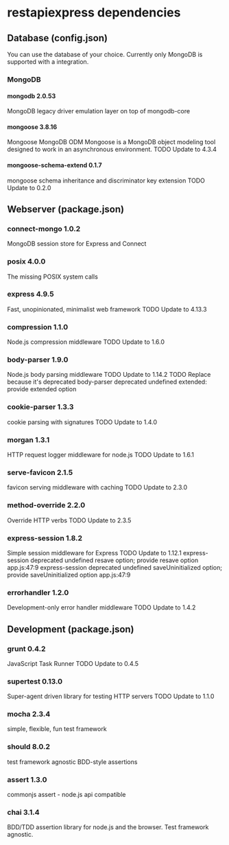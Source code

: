 # restapiexpress dependencies

## Database (config.json)

You can use the database of your choice.
Currently only MongoDB is supported with a integration.

### MongoDB

#### mongodb 2.0.53

MongoDB legacy driver emulation layer on top of mongodb-core

#### mongoose 3.8.16

Mongoose MongoDB ODM
Mongoose is a MongoDB object modeling tool designed to work in an asynchronous environment.
TODO Update to 4.3.4

#### mongoose-schema-extend 0.1.7

mongoose schema inheritance and discriminator key extension
TODO Update to 0.2.0


## Webserver (package.json)

### connect-mongo 1.0.2

MongoDB session store for Express and Connect

### posix 4.0.0

The missing POSIX system calls

### express 4.9.5

Fast, unopinionated, minimalist web framework
TODO Update to 4.13.3

### compression 1.1.0

Node.js compression middleware
TODO Update to 1.6.0

### body-parser 1.9.0

Node.js body parsing middleware
TODO Update to 1.14.2
TODO Replace because it's deprecated
body-parser deprecated undefined extended: provide extended option

### cookie-parser 1.3.3

cookie parsing with signatures
TODO Update to 1.4.0

### morgan 1.3.1

HTTP request logger middleware for node.js
TODO Update to 1.6.1

### serve-favicon 2.1.5

favicon serving middleware with caching
TODO Update to 2.3.0

### method-override 2.2.0

Override HTTP verbs
TODO Update to 2.3.5

### express-session 1.8.2

Simple session middleware for Express
TODO Update to 1.12.1
express-session deprecated undefined resave option; provide resave option app.js:47:9
express-session deprecated undefined saveUninitialized option; provide saveUninitialized option app.js:47:9

### errorhandler 1.2.0

Development-only error handler middleware
TODO Update to 1.4.2

## Development (package.json)

### grunt 0.4.2

JavaScript Task Runner
TODO Update to 0.4.5

### supertest 0.13.0

Super-agent driven library for testing HTTP servers
TODO Update to 1.1.0

### mocha 2.3.4

simple, flexible, fun test framework

### should 8.0.2

test framework agnostic BDD-style assertions

### assert 1.3.0

commonjs assert - node.js api compatible

### chai 3.1.4

BDD/TDD assertion library for node.js and the browser. Test framework agnostic.